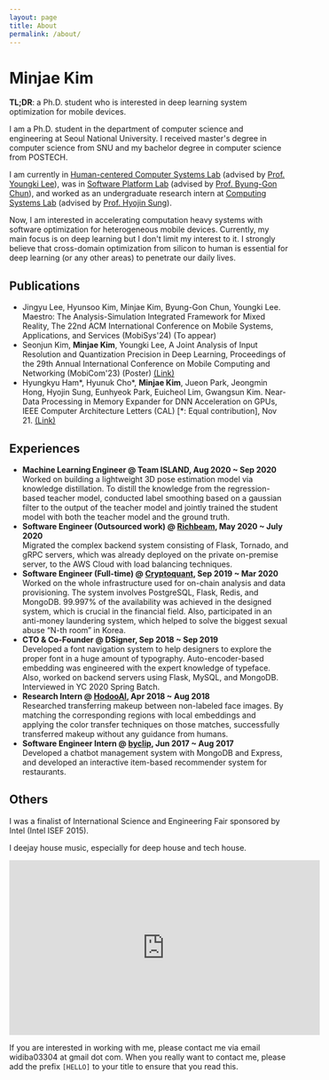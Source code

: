 ```yaml
---
layout: page
title: About
permalink: /about/
---
```


# Minjae Kim

__TL;DR__: a Ph.D. student who is interested in deep learning system optimization for mobile devices.

I am a Ph.D. student in the department of computer science and engineering at Seoul National University. I received master's degree in computer science from SNU and my bachelor degree in computer science from POSTECH.

I am currently in [Human-centered Computer Systems Lab](https://hcs.snu.ac.kr) (advised by [Prof. Youngki Lee](https://youngkilee.blogspot.com/)), was in [Software Platform Lab](https://spl.snu.ac.kr) (advised by [Prof. Byung-Gon Chun](http://bgchun.github.io/)), and worked as an undergraduate research intern at [Computing Systems Lab](https://syslab.postech.ac.kr) (advised by [Prof. Hyojin Sung](https://hsung.postech.ac.kr/)).

Now, I am interested in accelerating computation heavy systems with software optimization for heterogeneous mobile devices. Currently, my main focus is on deep learning but I don't limit my interest to it. I strongly believe that cross-domain optimization from silicon to human is essential for deep learning (or any other areas) to penetrate our daily lives.

## Publications

- Jingyu Lee, Hyunsoo Kim, Minjae Kim, Byung-Gon Chun, Youngki Lee. Maestro: The Analysis-Simulation Integrated Framework for Mixed Reality, The 22nd ACM International Conference on Mobile Systems, Applications, and Services (MobiSys'24) (To appear)
- Seonjun Kim, __Minjae Kim__, Youngki Lee, A Joint Analysis of Input Resolution and Quantization Precision in Deep Learning, Proceedings of the 29th Annual International Conference on Mobile Computing and Networking (MobiCom'23) (Poster) [(Link)](https://dl.acm.org/doi/abs/10.1145/3570361.3615753)
- Hyungkyu Ham\*, Hyunuk Cho\*, __Minjae Kim__, Jueon Park, Jeongmin Hong, Hyojin Sung, Eunhyeok Park, Euicheol Lim, Gwangsun Kim. Near-Data Processing in Memory Expander for DNN Acceleration on GPUs, IEEE Computer Architecture Letters (CAL) [\*: Equal contribution], Nov 21. [(Link)](https://ieeexplore.ieee.org/abstract/document/9609620)

## Experiences
- __Machine Learning Engineer @ Team ISLAND, Aug 2020 ~ Sep 2020__  
Worked on building a lightweight 3D pose estimation model via knowledge distillation. To distill the knowledge from the regression-based teacher model, conducted label smoothing based on a gaussian filter to the output of the teacher model and jointly trained the student model with both the teacher model and the ground truth.
- __Software Engineer (Outsourced work) @ [Richbeam](http://www.mel-chi.com/help/richbeam), May 2020 ~ July 2020__  
  Migrated the complex backend system consisting of Flask, Tornado, and gRPC servers, which was already deployed on the private on-premise server, to the AWS Cloud with load balancing techniques.
- __Software Engineer (Full-time) @ [Cryptoquant](https://cryptoquant.com), Sep 2019 ~ Mar 2020__  
  Worked on the whole infrastructure used for on-chain analysis and data provisioning. The system involves PostgreSQL, Flask, Redis, and MongoDB. 99.997% of the availability was achieved in the designed system, which is crucial in the financial field. Also, participated in an anti-money laundering system, which helped to solve the biggest sexual abuse “N-th room” in Korea.
- __CTO & Co-Founder @ DSigner, Sep 2018 ~ Sep 2019__  
  Developed a font navigation system to help designers to explore the proper font in a huge amount of typography. Auto-encoder-based embedding was engineered with the expert knowledge of typeface. Also, worked on backend servers using Flask, MySQL, and MongoDB. Interviewed in YC 2020 Spring Batch.
- __Research Intern @ [HodooAI](https://www.hodooai.com), Apr 2018 ~ Aug 2018__  
  Researched transferring makeup between non-labeled face images. By matching the corresponding regions with local embeddings and applying the color transfer techniques on those matches, successfully transferred makeup without any guidance from humans.
- __Software Engineer Intern @ [byclip](http://www.byclip.com), Jun 2017 ~ Aug 2017__  
  Developed a chatbot management system with MongoDB and Express, and developed an interactive item-based recommender system for restaurants.

## Others
I was a finalist of International Science and Engineering Fair sponsored by Intel (Intel ISEF 2015). 

I deejay house music, especially for deep house and tech house.
<iframe width="560" height="315" src="https://www.youtube.com/embed/fPhrz-hBR6g" title="YouTube video player" frameborder="0" allow="accelerometer; autoplay; clipboard-write; encrypted-media; gyroscope; picture-in-picture" allowfullscreen></iframe>

If you are interested in working with me, please contact me via email widiba03304 at gmail dot com. 
When you really want to contact me, please add the prefix `[HELLO]` to your title to ensure that you read this.
